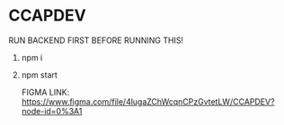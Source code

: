 # CCAPDEV

RUN BACKEND FIRST BEFORE RUNNING THIS!

1. npm i
2. npm start

   FIGMA LINK: https://www.figma.com/file/4lugaZChWcqnCPzGvtetLW/CCAPDEV?node-id=0%3A1
